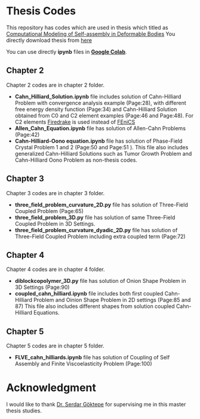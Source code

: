 # Thesis Codes

This repository has codes which are used in thesis which titled as [Computational Modeling of Self-assembly in Deformable Bodies](https://open.metu.edu.tr/handle/11511/92237) You directly download thesis from [here](https://open.metu.edu.tr/bitstream/handle/11511/92237/10423005.pdf)


You can use directly **ipynb** files in [**Google Colab**](https://colab.research.google.com/).

## Chapter 2

Chapter 2 codes are in chapter 2 folder.
- **Cahn_Hilliard_Solution.ipynb** file includes solution of Cahn-Hilliard Problem with convergence analysis example (Page:28), with different free energy density function (Page:34) and Cahn-Hilliard Solution obtained from C0 and C2 element examples (Page:46 and Page:48). For C2 elements [Firedrake](https://www.firedrakeproject.org/) is used instead of [FEniCS](https://fenicsproject.org/)
- **Allen_Cahn_Equation.ipynb** file has solution of Allen-Cahn Problems (Page:42)
- **Cahn-Hilliard-Oono equation.ipynb** file has solution of Phase-Field Crystal Problem 1 and 2  (Page:50 and Page:51 ). This file also includes generalized Cahn-Hilliard Solutions such as Tumor Growth Problem and Cahn-Hilliard Oono Problem as non-thesis codes.


## Chapter 3

Chapter 3 codes are in chapter 3 folder.
- **three_field_problem_curvature_2D.py** file has solution of Three-Field Coupled Problem (Page:65)
- **three_field_problem_3D.py** file has solution of same Three-Field Coupled Problem in 3D Settings.
- **three_field_problem_curvature_dyadic_2D.py** file has solution of Three-Field Coupled Problem including extra coupled term (Page:72)

## Chapter 4

Chapter 4 codes are in chapter 4 folder.
- **diblockcopolymer_3D.py** file has solution of Onion Shape Problem in 3D Settings (Page:90)
- **coupled_cahn_hilliard.ipynb** file includes both first coupled Cahn-Hilliard Problem and Oinion Shape Problem in 2D settings (Page:85 and 87) This file also includes different shapes from solution coupled Cahn-Hilliard Equations.


## Chapter 5

Chapter 5 codes are in chapter 5 folder.
- **FLVE_cahn_hilliards.ipynb** file has solution of Coupling of Self Assembly and Finite Viscoelasticity Problem (Page:100)


# Acknowledgment

I would like to thank [Dr. Serdar Göktepe](https://ce.metu.edu.tr/en/personal-information?user_code=sgoktepe) for supervising me in this master thesis studies.
